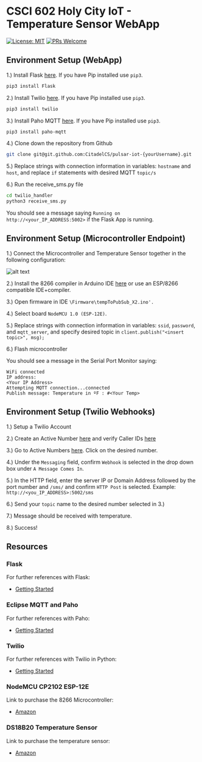 # CSCI 602 Holy City IoT - Temperature Sensor WebApp

[![License: MIT](https://img.shields.io/badge/License-MIT-yellow.svg)](https://opensource.org/licenses/MIT)
[![PRs Welcome](https://img.shields.io/badge/PRs-welcome-brightgreen.svg?style=flat-square)](http://makeapullrequest.com)

## Environment Setup (WebApp)

1.) Install Flask [here](https://flask.palletsprojects.com/en/2.2.x/installation/). If you have Pip installed use `pip3`.

```bash
pip3 install Flask
```

2.) Install Twilio [here](https://www.twilio.com/docs/libraries/python). If you have Pip installed use `pip3`.

```bash
pip3 install twilio
```

3.) Install Paho MQTT [here](https://www.eclipse.org/paho/index.php?page=clients/python/index.php). If you have Pip installed use `pip3`.

```bash
pip3 install paho-mqtt
```

4.) Clone down the repository from Github

```bash
git clone git@git.github.com:CitadelCS/pulsar-iot-{yourUsername}.git
```

5.) Replace strings with connection information in variables: `hostname` and `host`, and replace `if` statements with desired MQTT `topic/s`

6.) Run the receive_sms.py file

```bash
cd twilio_handler
python3 receive_sms.py
```

You should see a message saying `Running on http://<your_IP_ADDRESS:5002>` if the Flask App is running.

## Environment Setup (Microcontroller Endpoint)

1.) Connect the Microcontroller and Temperature Sensor together in the following configuration:

![alt text](https://raw.githubusercontent.com/CitadelCS/pulsar-iot/master/WiringDiagram.jpg?token=GHSAT0AAAAAAB37ZNYY3R2SR5NNNENBLQF4Y4YCSQQ)

2.) Install the 8266 compiler in Arduino IDE [here](https://randomnerdtutorials.com/how-to-install-esp8266-board-arduino-ide/) or use an ESP/8266 compatible IDE+compiler.

3.) Open firmware in IDE `\Firmware\tempToPubSub_X2.ino'.`

4.) Select board `NodeMCU 1.0 (ESP-12E)`.

5.) Replace strings with connection information in variables: `ssid`, `password`, and `mqtt_server`, and specify desired topic in `client.publish("<insert topic>", msg);`

6.) Flash microcontroller

You should see a message in the Serial Port Monitor saying:

```
WiFi connected
IP address: 
<Your IP Address>
Attempting MQTT connection...connected
Publish message: Temperature in ºF : #<Your Temp>
```

## Environment Setup (Twilio Webhooks)

1.) Setup a Twilio Account

2.) Create an Active Number [here](https://console.twilio.com/us1/develop/phone-numbers/manage/incoming) and verify Caller IDs [here](https://console.twilio.com/us1/develop/phone-numbers/manage/verified)

3.) Go to Active Numbers [here](https://console.twilio.com/us1/develop/phone-numbers/manage/incoming). Click on the desired number. 

4.) Under the `Messaging` field, confirm `Webhook` is selected in the drop down box under `A Message Comes In`.

5.) In the HTTP field, enter the server IP or Domain Address followed by the port number and `/sms/` and confirm `HTTP Post` is selected. Example: `http://<you_IP_ADDRESS>:5002/sms`

6.) Send your `topic` name to the desired number selected in 3.)

7.) Message should be received with temperature.

8.) Success!

## Resources

### Flask

For further references with Flask:

- [Getting Started](https://flask.palletsprojects.com/en/2.2.x/)

### Eclipse MQTT and Paho

For further references with Paho:

- [Getting Started](https://www.eclipse.org/paho/index.php?page=documentation.php)

### Twilio

For further references with Twilio in Python:

- [Getting Started](https://www.twilio.com/docs/sms/tutorials/how-to-receive-and-reply-python)

### NodeMCU CP2102 ESP-12E

Link to purchase the 8266 Microcontroller:

- [Amazon](https://a.co/d/8uU6RHk)


### DS18B20 Temperature Sensor

Link to purchase the temperature sensor:

- [Amazon](https://a.co/d/dlplqOH)


